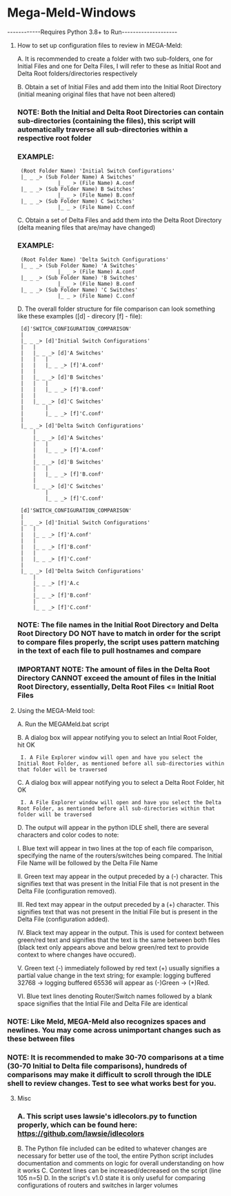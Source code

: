 # Mega-Meld-Windows
------------Requires Python 3.8+ to Run--------------------
1. How to set up configuration files to review in MEGA-Meld:

	A. It is recommended to create a folder with two sub-folders, one for Initial Files and one for Delta Files, I will refer to these as Initial Root and Delta Root folders/directories
	  respectively

	B. Obtain a set of Initial Files and add them into the Initial Root Directory (initial meaning original files that have not been altered)

	### NOTE: Both the Initial and Delta Root Directories can contain sub-directories (containing the files), this script will automatically traverse all sub-directories within a respective root folder
	### EXAMPLE: 
		
		(Root Folder Name) 'Initial Switch Configurations'
		|_ _ _> (Sub Folder Name) A Switches'
					|_ _ > (File Name) A.conf
		|_ _ _> (Sub Folder Name) B Switches'
					|_ _ > (File Name) B.conf
		|_ _ _>	(Sub Folder Name) C Switches'
					|_ _ > (File Name) C.conf
	
	C. Obtain a set of Delta Files and add them into the Delta Root Directory (delta meaning files that are/may have changed)

	### EXAMPLE:
	
		(Root Folder Name) 'Delta Switch Configurations'
		|_ _ _> (Sub Folder Name) 'A Switches'
					|_ _ > (File Name) A.conf
		|_ _ _> (Sub Folder Name) 'B Switches'
					|_ _ > (File Name) B.conf
		|_ _ _>	(Sub Folder Name) 'C Switches'
					|_ _ > (File Name) C.conf

	D. The overall folder structure for file comparison can look something like these examples ([d] - direcory [f] - file):

		[d]'SWITCH_CONFIGURATION_COMPARISON'
		|
		|_ _ _> [d]'Initial Switch Configurations'
		|	|
		|	|_ _ _> [d]'A Switches'
		|	|	|
		|	|	|_ _ _> [f]'A.conf'
		|	|
		|	|_ _ _> [d]'B Switches'
		|	|	|
		|	|	|_ _ _> [f]'B.conf'
		|	|
		|	|_ _ _> [d]'C Switches'
		|		|
		|		|_ _ _> [f]'C.conf'
		|
		|_ _ _>	[d]'Delta Switch Configurations'
			|
			|_ _ _> [d]'A Switches'
			|	|
			|	|_ _ _> [f]'A.conf'
			|
			|_ _ _> [d]'B Switches'
			|	|
			|	|_ _ _> [f]'B.conf'
			|
			|_ _ _> [d]'C Switches'
				|
				|_ _ _> [f]'C.conf'

		[d]'SWITCH_CONFIGURATION_COMPARISON'
		|
		|_ _ _> [d]'Initial Switch Configurations'
		|	|
		|	|_ _ _> [f]'A.conf'
		|	|
		|	|_ _ _> [f]'B.conf'
		|	|
		|	|_ _ _> [f]'C.conf'
		|
		|_ _ _>	[d]'Delta Switch Configurations'
			|
			|_ _ _> [f]'A.c
			|
			|_ _ _> [f]'B.conf'
			|
			|_ _ _> [f]'C.conf'
	
	### NOTE: The file names in the Initial Root Directory and Delta Root Directory DO NOT have to match in order for the script to compare files properly, the script uses pattern matching in the text of each file to pull hostnames and compare

	### IMPORTANT NOTE: The amount of files in the Delta Root Directory CANNOT exceed the amount of files in the Initial Root Directory, essentially, Delta Root Files <= Initial Root Files

2. Using the MEGA-Meld tool:
	
	A. Run the MEGAMeld.bat script

	B. A dialog box will appear notifying you to select an Intial Root Folder, hit OK

		I. A File Explorer window will open and have you select the Initial Root Folder, as mentioned before all sub-directories within that folder will be traversed

	C. A dialog box will appear notifying you to select a Delta Root Folder, hit OK

		I. A File Explorer window will open and have you select the Delta Root Folder, as mentioned before all sub-directories within that folder will be traversed

	D. The output will appear in the python IDLE shell, there are several characters and color codes to note:

	I. Blue text will appear in two lines at the top of each file comparison, specifying the name of the routers/switches being compared. The Initial File Name will be followed by the Delta File Name

	II. Green text may appear in the output preceded by a (-) character. This signifies text that was present in the Initial File that is not present in the Delta File (configuration removed).

	III. Red text may appear in the output preceded by a (+) character. This signifies text that was not present in the Initial File but is present in the Delta File (configuration added).

	IV. Black text may appear in the output. This is used for context between green/red text and signifies that the text is the same between both files (black text only appears above and below green/red text to provide context to where changes have occured).

	V. Green text (-) immediately followed by red text (+) usually signifies a partial value change in the text string; for example: logging buffered 32768 -> logging buffered 65536 will appear as (-)Green -> (+)Red.

	VI. Blue text lines denoting Router/Switch names followed by a blank space signifies that the Intial File and Delta File are identical
	
### NOTE: Like Meld, MEGA-Meld also recognizes spaces and newlines. You may come across unimportant changes such as these between files
### NOTE: It is recommended to make 30-70 comparisons at a time (30-70 Initial to Delta file comparisons), hundreds of comparisons may make it difficult to scroll through the IDLE shell to review changes. Test to see what works best for you.

3. Misc

	### A. This script uses lawsie's idlecolors.py to function properly, which can be found here: https://github.com/lawsie/idlecolors
	B. The Python file included can be edited to whatever changes are necessary for better use of the tool, 
	   the entire Python script includes documentation and comments on logic for overall understanding on how it works
	C. Context lines can be increased/decreased on the script (line 105 n=5)
	D. In the script's v1.0 state it is only useful for comparing configurations of routers and switches in larger volumes
